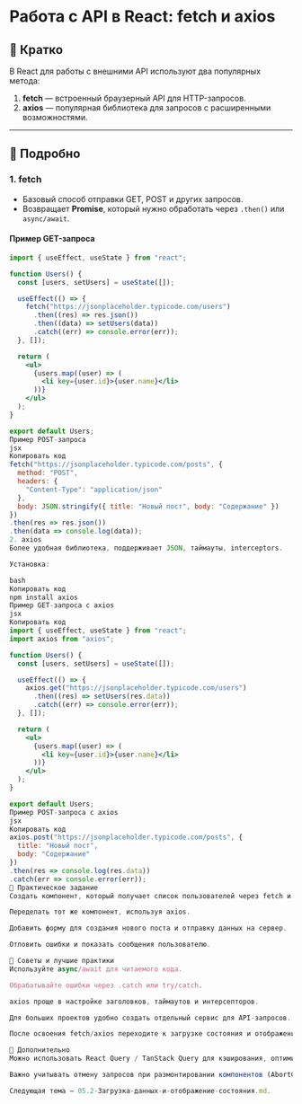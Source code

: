 # Работа с API в React: fetch и axios

## 🔹 Кратко
В React для работы с внешними API используют два популярных метода:
1. **fetch** — встроенный браузерный API для HTTP-запросов.
2. **axios** — популярная библиотека для запросов с расширенными возможностями.

---

## 🔹 Подробно

### 1. fetch
- Базовый способ отправки GET, POST и других запросов.
- Возвращает **Promise**, который нужно обработать через `.then()` или `async/await`.

#### Пример GET-запроса
```jsx
import { useEffect, useState } from "react";

function Users() {
  const [users, setUsers] = useState([]);

  useEffect(() => {
    fetch("https://jsonplaceholder.typicode.com/users")
      .then((res) => res.json())
      .then((data) => setUsers(data))
      .catch((err) => console.error(err));
  }, []);

  return (
    <ul>
      {users.map((user) => (
        <li key={user.id}>{user.name}</li>
      ))}
    </ul>
  );
}

export default Users;
Пример POST-запроса
jsx
Копировать код
fetch("https://jsonplaceholder.typicode.com/posts", {
  method: "POST",
  headers: {
    "Content-Type": "application/json"
  },
  body: JSON.stringify({ title: "Новый пост", body: "Содержание" })
})
.then(res => res.json())
.then(data => console.log(data));
2. axios
Более удобная библиотека, поддерживает JSON, таймауты, interceptors.

Установка:

bash
Копировать код
npm install axios
Пример GET-запроса с axios
jsx
Копировать код
import { useEffect, useState } from "react";
import axios from "axios";

function Users() {
  const [users, setUsers] = useState([]);

  useEffect(() => {
    axios.get("https://jsonplaceholder.typicode.com/users")
      .then((res) => setUsers(res.data))
      .catch((err) => console.error(err));
  }, []);

  return (
    <ul>
      {users.map((user) => (
        <li key={user.id}>{user.name}</li>
      ))}
    </ul>
  );
}

export default Users;
Пример POST-запроса с axios
jsx
Копировать код
axios.post("https://jsonplaceholder.typicode.com/posts", {
  title: "Новый пост",
  body: "Содержание"
})
.then(res => console.log(res.data))
.catch(err => console.error(err));
🔹 Практическое задание
Создать компонент, который получает список пользователей через fetch и отображает их.

Переделать тот же компонент, используя axios.

Добавить форму для создания нового поста и отправку данных на сервер.

Отловить ошибки и показать сообщения пользователю.

🔹 Советы и лучшие практики
Используйте async/await для читаемого кода.

Обрабатывайте ошибки через .catch или try/catch.

axios проще в настройке заголовков, таймаутов и интерсепторов.

Для больших проектов удобно создать отдельный сервис для API-запросов.

После освоения fetch/axios переходите к загрузке состояния и отображению loading/error.

🔹 Дополнительно
Можно использовать React Query / TanStack Query для кэширования, оптимизации и управления запросами.

Важно учитывать отмену запросов при размонтировании компонентов (AbortController для fetch или CancelToken для axios).

Следующая тема — 05.2-Загрузка-данных-и-отображение-состояния.md.